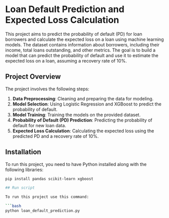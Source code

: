 # Loan Default Prediction and Expected Loss Calculation

This project aims to predict the probability of default (PD) for loan borrowers and calculate the expected loss on a loan using machine learning models. The dataset contains information about borrowers, including their income, total loans outstanding, and other metrics. The goal is to build a model that can predict the probability of default and use it to estimate the expected loss on a loan, assuming a recovery rate of 10%.

## Project Overview

The project involves the following steps:
1. **Data Preprocessing**: Cleaning and preparing the data for modeling.
2. **Model Selection**: Using Logistic Regression and XGBoost to predict the probability of default.
3. **Model Training**: Training the models on the provided dataset.
4. **Probability of Default (PD) Prediction**: Predicting the probability of default for new loan data.
5. **Expected Loss Calculation**: Calculating the expected loss using the predicted PD and a recovery rate of 10%.

## Installation

To run this project, you need to have Python installed along with the following libraries:

```bash
pip install pandas scikit-learn xgboost

## Run script

To run this project use this command:

```bash
python loan_default_prediction.py